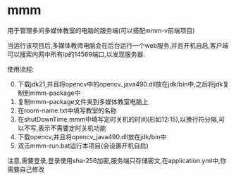 # mmm

用于管理多间多媒体教室的电脑的服务端(可以搭配mmm-v前端项目)

当运行该项目后,多媒体教师电脑会在后台运行一个web服务,并且开机自启,客户端可以搜索内网中所有ip的14569端口,以发现服务器.

使用流程:


0. 下载jdk21,并且将opencv中的opencv_java490.dll放在jdk/bin中,之后将jdk复制到mmm-package中
0. 复制mmm-package文件夹到多媒体教室电脑上
0. 在room-name.txt中填写教室的名称
0. 在shutDownTime.mmm中填写定时关机的时间(形如12:15),以换行符分隔,可以不写,表示不需要定时关机功能
0. 下载opencv,并且将opencv_java490.dll放在jdk/bin中
0. 双击mmm-run.bat运行本项目(会设置开机自启)

注意,需要登录,登录使用sha-256加密,服务端只存储密文,在application.yml中,你需要自己修改
